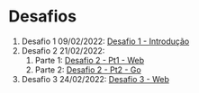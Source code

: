 # **Desafios**

1. Desafio 1 09/02/2022: [Desafio 1 - Introdução](https://github.com/miguelsmuller/residencia-gta-desafio-1-intro)
2. Desafio 2 21/02/2022:
   1. Parte 1: [Desafio 2 - Pt1 - Web](https://github.com/miguelsmuller/residencia-gta-desafio-2-pt1-web)
   2. Parte 2: [Desafio 2 - Pt2 - Go](https://github.com/miguelsmuller/residencia-gta-desafio-2-pt2-go)
3. Desafio 3 24/02/2022: [Desafio 3 - Web](https://github.com/miguelsmuller/residencia-gta-desafio-3-js)